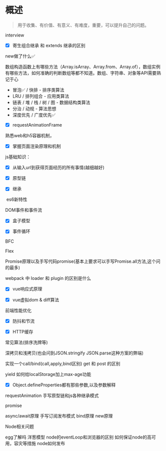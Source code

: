 # 概述

> 用于收集、有价值、有意义、有难度，重要，可以提升自己的问题。

interview

- [x] 寄生组合继承 和 extends 继承的区别


new做了什么✅

数组构造函数上有哪些方法（Array.isArray、Array.from、Array.of），数组实例有哪些方法，如何准确的判断数组等都不知道。数组、字符串、对象等API需要熟记于心

- 冒泡✅ / 快排 - 排序类算法
- LRU / 排列组合 - 应用类算法
- 链表 / 堆 / 栈 / 树 / 图 - 数据结构类算法
- 分治 / 动规 - 算法思想
- 深度优先 / 广度优先✅



- [x] requestAnimationFrame



熟悉web和h5容器机制，

- [x] 掌握页面渲染原理和机制

js基础知识：

- [x] 从输入url到获得页面经历的所有事情(越细越好)


- [x] 原型链


- [x] 继承


​	es6新特性

DOM事件和事件流

- [x] 盒子模型


- [x] 事件循环


BFC

Flex

Promise原理以及手写代码promise(基本上要求可以手写Promise.all方法,这个问的最多)

webpack 中 loader 和 plugin 的区别是什么 

- [x] vue响应式原理


- [x] vue虚拟dom & diff算法


前端性能优化



- [x] 防抖和节流
- [x] HTTP缓存



常见算法(排序洗牌等)

深拷贝和浅拷贝(也会问到JSON.stringify JSON.parse这种方案的弊端)

实现一个call/bind(call,apply,bind区别)
get 和 post 的区别



yield
如何给localStorage加上max-age功能



- [x] Object.defineProperties都有那些参数,以及参数解释





requestAnimation
手写原型链和js各种继承模式

promise

async/await原理
手写订阅发布模式
bind原理
new原理











Node相关问题

egg了解吗
洋葱模型
node的eventLoop和浏览器的区别
如何保证node的高可用，容灾等措施
node如何发布